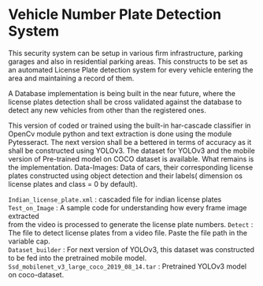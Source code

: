# Vehicle Number Plate Detection System


This security system can be setup in various firm infrastructure, parking garages and
also in residential parking areas. This constructs to be set as an automated License
Plate detection system for every vehicle entering the area and maintaining a record
of them.


A Database implementation is being built in the near future, where the license plates
detection shall be cross validated against the database to detect any new vehicles
from other than the registered ones.


This version of coded or trained using the built-in har-cascade classifier in OpenCv
module python and text extraction is done using the module Pytesseract. The next
version shall be a bettered in terms of accuracy as it shall be constructed using
YOLOv3. The dataset for YOLOv3 and the mobile version of Pre-trained model on
COCO dataset is available. What remains is the implementation.
Data-Images: Data of cars, their corresponding license plates constructed using
object detection and their labels( dimension os license plates and class = 0 by
default).

`Indian_license_plate.xml` : cascaded file for indian license plates <br>
`Test_on_Image` : A sample code for understanding how every frame image extracted <br>
from the video is processed to generate the license plate numbers.
`Detect` : The file to detect license plates from a video file.
Paste the file path in the variable cap. <br>
`Dataset_builder` : For next version of YOLOv3, this dataset was constructed to be fed
into the pretrained mobile model. <br>
`Ssd_mobilenet_v3_large_coco_2019_08_14.tar` : Pretrained YOLOv3 model on
coco-dataset. <br>
